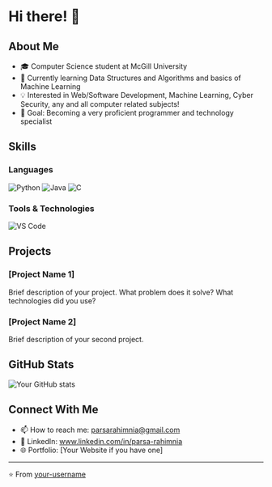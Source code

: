 # Hi there! 👋 

## About Me
- 🎓 Computer Science student at McGill University
- 🌱 Currently learning Data Structures and Algorithms and basics of Machine Learning
- 💡 Interested in Web/Software Development, Machine Learning, Cyber Security, any and all computer related subjects!
- 🎯 Goal: Becoming a very proficient programmer and technology specialist

## Skills
### Languages
![Python](https://img.shields.io/badge/-Python-3776AB?style=flat-square&logo=Python&logoColor=white)
![Java](https://img.shields.io/badge/-Java-007396?style=flat-square&logo=Java&logoColor=white)
![C](https://img.shields.io/badge/-C-A8B9CC?style=flat-square&logo=C&logoColor=black)
<!-- Add/remove languages as needed -->

### Tools & Technologies
![VS Code](https://img.shields.io/badge/-VS%20Code-007ACC?style=flat-square&logo=Visual-Studio-Code&logoColor=white)
<!-- Add more tools you use -->

## Projects
### [Project Name 1]
Brief description of your project. What problem does it solve? What technologies did you use?

### [Project Name 2]
Brief description of your second project.

## GitHub Stats
![Your GitHub stats](https://github-readme-stats.vercel.app/api?username=ParseDotEXE&show_icons=true&theme=radical)

## Connect With Me
- 📫 How to reach me: parsarahimnia@gmail.com
- 💼 LinkedIn: www.linkedin.com/in/parsa-rahimnia
- 🌐 Portfolio: [Your Website if you have one]

---
⭐️ From [your-username](https://github.com/your-username)
